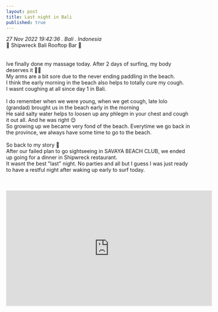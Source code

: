 ```yaml
---
layout: post
title: Last night in Bali
published: true
---
```

_27 Nov 2022 19:42:36 . Bali . Indonesia_
<br>
📍 Shipwreck Bali Rooftop Bar 📍
<br>
<br>
<br>
Ive finally done my massage today. After 2 days of surfing, my body deserves it 💆🏻
<br>
My arms are a bit sore due to the never ending paddling in the beach.
<br>
I think the early morning in the beach also helps to totally cure my cough.
<br>
I wasnt coughing at all since day 1 in Bali. 
<br>
<br>
I do remember when we were young, when we get cough, late lolo (grandad) brought us in the beach early in the morning
<br>
He said salty water helps to loosen up any phlegm in your chest and cough it out all. And he was right 😌
<br>
So growing up we became very fond of the beach. Everytime we go back in the province, we always have some time to go to the beach.
<br>
<br>
So back to my story 🤭
<br>
After our failed plan to go sightseeing in SAVAYA BEACH CLUB, we ended up going for a dinner in Shipwreck restaurant.
<br>
It wasnt the best "last" night. No parties and all but I guess I was just ready to have a restful night after waking up early to surf today.
<br>
<br>
<br>
<iframe width="560" height="315" src="https://www.youtube.com/embed/MdrBri1t1Kg" frameborder="0" allow="accelerometer; autoplay; encrypted-media; gyroscope; picture-in-picture" allowfullscreen></iframe>
